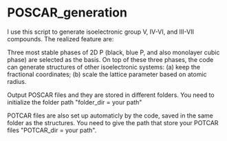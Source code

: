 # POSCAR_generation
I use this script to generate isoelectronic group V, IV-VI, and III-VII compounds. The realized feature are:

Three most stable phases of 2D P (black, blue P, and also monolayer cubic phase) are selected as the basis. On top of these three phases, the code can generate structures of other isoelectronic systems: (a) keep the fractional coordinates; (b) scale
the lattice parameter based on atomic radius.

Output POSCAR files and they are stored in different folders. You need to initialize the folder path "folder_dir = your path" 

POTCAR files are also set up automaticly by the code, saved in the same folder as the structures. You need to give the path that store your POTCAR files "POTCAR_dir = your path".
